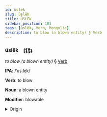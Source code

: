 ```yaml
---
id: üslëk
slug: üslëk
title: ÜSLËK
sidebar_position: 103
tags: [üslëk, Verb, Mongolic]
description: to blow (a blown entity) § Verb
---
```


### üslëk&emsp;<span kind="abugida">ɽ́ʄʓ̑ʇ</span>

*to blow (a blown entity)* **§** [Verb](../../tags/Verb)

**IPA**: /ˈus.lek/

**Verb**: to blow

**Noun**: a blown entity

**Modifier**: blowable

<details>
    <summary>Origin</summary>
    Mongolian үлээх üleex /uɮex/<br/>
    <em>Mongolic Language Family</em>
</details>